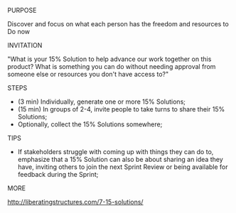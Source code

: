PURPOSE

Discover and focus on what each person has the freedom and resources to Do now

INVITATION

"What is your 15% Solution to help advance our work together on this product? What is something you can do without needing approval from someone else or resources you don't have access to?"

STEPS

- (3 min) Individually, generate one or more 15% Solutions;
- (15 min) In groups of 2-4, invite people to take turns to share their 15% Solutions;
- Optionally, collect the 15% Solutions somewhere;

TIPS

- If stakeholders struggle with coming up with things they can do to, emphasize that a 15% Solution can also be about sharing an idea they have, inviting others to join the next Sprint Review or being available for feedback during the Sprint;

MORE

http://liberatingstructures.com/7-15-solutions/